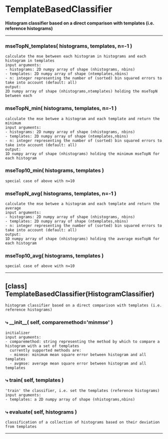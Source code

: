 # TemplateBasedClassifier  
  
**Histogram classifier based on a direct comparison with templates (i.e. reference histograms)**
- - -
  
  
### mseTopN\_templates( histograms, templates, n=-1 )  
```text  
calculate the mse between each histogram in histograms and each histogram in templates  
input arguments:  
- histograms: 2D numpy array of shape (nhistograms, nbins)  
- templates: 2D numpy array of shape (ntemplates,nbins)  
- n: integer representing the number of (sorted) bin squared errors to take into account (default: all)  
output:  
2D numpy array of shape (nhistograms,ntemplates) holding the mseTopN between each  
```  
  
  
### mseTopN\_min( histograms, templates, n=-1 )  
```text  
calculate the mse betwee a histogram and each template and return the minimum  
input arguments:  
- histograms: 2D numpy array of shape (nhistograms, nbins)  
- templates: 2D numpy array of shape (ntemplates,nbins)  
- n: integer representing the number of (sorted) bin squared errors to take into account (default: all)  
output:  
1D numpy array of shape (nhistograms) holding the minimum mseTopN for each histogram  
```  
  
  
### mseTop10\_min( histograms, templates )  
```text  
special case of above with n=10  
```  
  
  
### mseTopN\_avg( histograms, templates, n=-1 )  
```text  
calculate the mse betwee a histogram and each template and return the average  
input arguments:  
- histograms: 2D numpy array of shape (nhistograms, nbins)  
- templates: 2D numpy array of shape (ntemplates,nbins)  
- n: integer representing the number of (sorted) bin squared errors to take into account (default: all)  
output:  
1D numpy array of shape (nhistograms) holding the average mseTopN for each histogram  
```  
  
  
### mseTop10\_avg( histograms, templates )  
```text  
special case of above with n=10  
```  
  
  
- - -
## [class] TemplateBasedClassifier(HistogramClassifier)  
```text  
histogram classifier based on a direct comparison with templates (i.e. reference histograms)  
```  
### &#10551; \_\_init\_\_( self, comparemethod='minmse' )  
```text  
initializer  
input arguments:  
- comparemethod: string representing the method by which to compare a histogram with a set of templates  
  currently supported methods are:  
  - minmse: minimum mean square error between histogram and all templates  
  - avgmse: average mean square error between histogram and all templates  
```  
### &#10551; train( self, templates )  
```text  
'train' the classifier, i.e. set the templates (reference histograms)  
input arguments:  
- templates: a 2D numpy array of shape (nhistograms,nbins)  
```  
### &#10551; evaluate( self, histograms )  
```text  
classification of a collection of histograms based on their deviation from templates  
```  
- - -  
  
